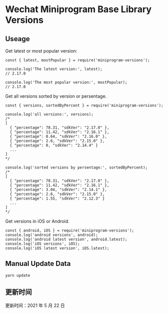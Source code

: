 
# Wechat Miniprogram Base Library Versions

## Useage

Get latest or most popular version:

```;
const { latest, mostPopular } = require('miniprogram-versions');

console.log('The latest version:', latest);
// 2.17.0

console.log('The most popular version:', mostPopular);
// 2.17.0

```

Get all versions sorted by version or persentage.

```
const { versions, sortedByPercent } = require('miniprogram-versions');

console.log('all versions:', versions);
/*
[
  { "percentage": 78.31, "sdkVer": "2.17.0" },
  { "percentage": 11.42, "sdkVer": "2.16.1" },
  { "percentage": 0.64, "sdkVer": "2.16.0" },
  { "percentage": 2.6, "sdkVer": "2.15.0" },
  { "percentage": 0, "sdkVer": "2.14.4" }
  ...
]
*/

console.log('sorted versions by persentage:', sortedByPercent);
/*
[
  { "percentage": 78.31, "sdkVer": "2.17.0" },
  { "percentage": 11.42, "sdkVer": "2.16.1" },
  { "percentage": 3.04, "sdkVer": "2.14.1" },
  { "percentage": 2.6, "sdkVer": "2.15.0" },
  { "percentage": 1.55, "sdkVer": "2.12.3" }
  ...
]
*/
```

Get versions in iOS or Android.

```
const { android, iOS } = require('miniprogram-versions');
console.log('android versions', android);
console.log('android latest version', android.latest);
console.log('iOS versions', iOS);
console.log('iOS latest version', iOS.latest);
```

## Manual Update Data

```
yarn update
```

## 更新时间

更新时间：2021 年 5 月 22 日
